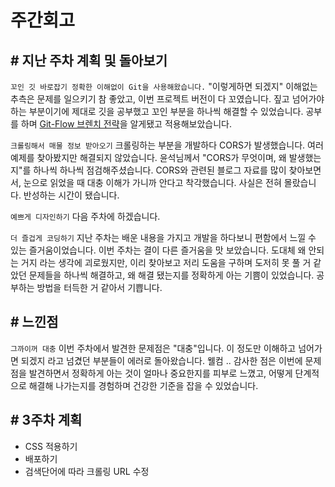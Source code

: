# 주간회고
## # 지난 주차 계획 및 돌아보기
`꼬인 깃 바로잡기 정확한 이해없이 Git을 사용해왔습니다.` "이렇게하면 되겠지" 이해없는 추측은 문제를 일으키기 참 좋았고, 이번 프로젝트 버전이 다 꼬였습니다. 짚고 넘어가야 하는 부분이기에 제대로 깃을 공부했고 꼬인 부분을 하나씩 해결할 수 있었습니다. 공부를 하며 [Git-Flow 브렌치 전략](https://woowabros.github.io/experience/2017/10/30/baemin-mobile-git-branch-strategy.html)을 알게됐고 적용해보았습니다.

`크롤링해서 매물 정보 받아오기` 크롤링하는 부분을 개발하다 CORS가 발생했습니다. 여러 예제를 찾아봤지만 해결되지 않았습니다. 윤석님께서 "CORS가 무엇이며, 왜 발생했는지"를 하나씩 하나씩 점검해주셨습니다. CORS와 관련된 블로그 자료를 많이 찾아보면서, 눈으로 읽었을 때 대충 이해가 가니까 안다고 착각했습니다. 사실은 전혀 몰랐습니다. 반성하는 시간이 됐습니다.

`예쁘게 디자인하기` 다음 주차에 하겠습니다.

`더 즐겁게 코딩하기` 지난 주차는 배운 내용을 가지고 개발을 하다보니 편함에서 느낄 수 있는 즐거움이었습니다. 이번 주차는 결이 다른 즐거움을 맛 보았습니다. 도대체 왜 안되는 거지 라는 생각에 괴로웠지만, 이리 찾아보고 저리 도움을 구하며 도저히 못 풀 거 같았던 문제들을 하나씩 해결하고, 왜 해결 됐는지를 정확하게 아는 기쁨이 있었습니다. 공부하는 방법을 터득한 거 같아서 기쁩니다.

## # 느낀점
`그까이꺼 대충` 이번 주차에서 발견한 문제점은 "대충"입니다. 이 정도만 이해하고 넘어가면 되겠지 라고 넘겼던 부분들이 에러로 돌아왔습니다. 웰컴 ..
감사한 점은 이번에 문제점을 발견하면서 정확하게 아는 것이 얼마나 중요한지를 피부로 느꼈고, 어떻게 단계적으로 해결해 나가는지를 경험하며 건강한 기준을 잡을 수 있었습니다.

## # 3주차 계획
* CSS 적용하기
* 배포하기
* 검색단어에 따라 크롤링 URL 수정

